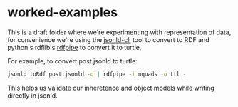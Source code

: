 # worked-examples

This is a draft folder where we're experimenting with representation of data, for convenience we're using the [jsonld-cli](https://github.com/digitalbazaar/jsonld-cli) tool to convert to RDF and python's rdflib's [rdfpipe](https://rdflib.readthedocs.io/en/stable/apidocs/rdflib.tools.html#module-rdflib.tools.rdfpipe) to convert it to turtle.

For example, to convert post.jsonld to turtle:

```bash
jsonld toRdf post.jsonld -q | rdfpipe -i nquads -o ttl -
```

This helps us validate our inheretence and object models while writing directly in jsonld.

